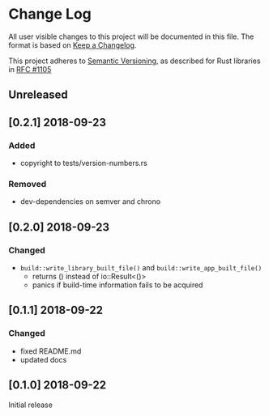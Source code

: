 # Change Log

All user visible changes to this project will be documented in this file. The format is based on [Keep a Changelog](http://keepachangelog.com/).

This project adheres to [Semantic Versioning](http://semver.org/), as described for Rust libraries in [RFC #1105](https://github.com/rust-lang/rfcs/blob/master/text/1105-api-evolution.md)

## Unreleased

## \[0.2.1\] 2018-09-23

### Added
- copyright to tests/version-numbers.rs

### Removed
- dev-dependencies on semver and chrono

## \[0.2.0\] 2018-09-23

### Changed
- `build::write_library_built_file()` and `build::write_app_built_file()`
    - returns () instead of io::Result<()>
    - panics if build-time information fails to be acquired

## \[0.1.1\] 2018-09-22

### Changed
- fixed README.md
- updated docs

## \[0.1.0\] 2018-09-22
Initial release